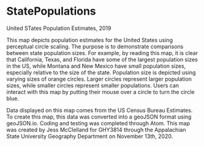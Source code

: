 # StatePopulations
United STates Population Estimates, 2019

This map depicts population estimates for the United States using perceptual circle scaling. The purpose is to demonstrate comparisons between state population sizes. For example, by reading this map, it is clear that California, Texas, and Florida have some of the largest population sizes in the US, while Montana and New Mexico have small population sizes, especially relative to the size of the state. Population size is depicted using varying sizes of orange circles. Larger circles represent larger population sizes, while smaller circles represent smaller populations. Users can interact with this map by putting their mouse over a circle to turn the circle blue. 

Data displayed on this map comes from the US Census Bureau Estimates. To create this map, this data was converted into a geoJSON format using geoJSON.io. Coding and testing was completed through Atom. This map was created by Jess McClelland for GHY3814 through the Appalachian State University Geography Department on November 13th, 2020. 
